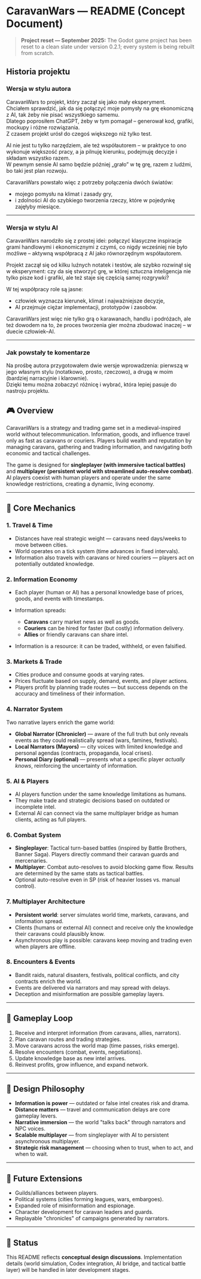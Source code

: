 # CaravanWars — README (Concept Document)
> **Project reset — September 2025:** The Godot game project has been reset to a clean slate under version 0.2.1; every system is being rebuilt from scratch.
## Historia projektu

### Wersja w stylu autora
CaravanWars to projekt, który zaczął się jako mały eksperyment.  
Chciałem sprawdzić, jak da się połączyć moje pomysły na grę ekonomiczną z AI, tak żeby nie pisać wszystkiego samemu.  
Dlatego poprosiłem ChatGPT, żeby w tym pomagał – generował kod, grafiki, mockupy i różne rozwiązania.  
Z czasem projekt urósł do czegoś większego niż tylko test.

AI nie jest tu tylko narzędziem, ale też współautorem – w praktyce to ono wykonuje większość pracy, a ja pilnuję kierunku, podejmuję decyzje i składam wszystko razem.  
W pewnym sensie AI samo będzie później „grało” w tę grę, razem z ludźmi, bo taki jest plan rozwoju.

CaravanWars powstało więc z potrzeby połączenia dwóch światów:  
- mojego pomysłu na klimat i zasady gry,  
- i zdolności AI do szybkiego tworzenia rzeczy, które w pojedynkę zajęłyby miesiące.  

---

### Wersja w stylu AI
CaravanWars narodziło się z prostej idei: połączyć klasyczne inspiracje grami handlowymi i ekonomicznymi z czymś, co nigdy wcześniej nie było możliwe – aktywną współpracą z AI jako równorzędnym współautorem.  

Projekt zaczął się od kilku luźnych notatek i testów, ale szybko rozwinął się w eksperyment: czy da się stworzyć grę, w której sztuczna inteligencja nie tylko pisze kod i grafiki, ale też staje się częścią samej rozgrywki?  

W tej współpracy role są jasne:  
- człowiek wyznacza kierunek, klimat i najważniejsze decyzje,  
- AI przejmuje ciężar implementacji, prototypów i zasobów.  

CaravanWars jest więc nie tylko grą o karawanach, handlu i podróżach, ale też dowodem na to, że proces tworzenia gier można zbudować inaczej – w duecie człowiek–AI.  

---

### Jak powstały te komentarze
Na prośbę autora przygotowałem dwie wersje wprowadzenia: pierwszą w jego własnym stylu (notatkowo, prosto, rzeczowo), a drugą w moim (bardziej narracyjnie i klarownie).  
Dzięki temu można zobaczyć różnicę i wybrać, która lepiej pasuje do nastroju projektu.  

## 🎮 Overview

CaravanWars is a strategy and trading game set in a medieval-inspired world without telecommunication. Information, goods, and influence travel only as fast as caravans or couriers. Players build wealth and reputation by managing caravans, gathering and trading information, and navigating both economic and tactical challenges.

The game is designed for **singleplayer (with immersive tactical battles)** and **multiplayer (persistent world with streamlined auto-resolve combat)**. AI players coexist with human players and operate under the same knowledge restrictions, creating a dynamic, living economy.

---

## 🔹 Core Mechanics

### 1. **Travel & Time**

* Distances have real strategic weight — caravans need days/weeks to move between cities.
* World operates on a tick system (time advances in fixed intervals).
* Information also travels with caravans or hired couriers — players act on potentially outdated knowledge.

### 2. **Information Economy**

* Each player (human or AI) has a personal knowledge base of prices, goods, and events with timestamps.
* Information spreads:

  * **Caravans** carry market news as well as goods.
  * **Couriers** can be hired for faster (but costly) information delivery.
  * **Allies** or friendly caravans can share intel.
* Information is a resource: it can be traded, withheld, or even falsified.

### 3. **Markets & Trade**

* Cities produce and consume goods at varying rates.
* Prices fluctuate based on supply, demand, events, and player actions.
* Players profit by planning trade routes — but success depends on the accuracy and timeliness of their information.

### 4. **Narrator System**

Two narrative layers enrich the game world:

* **Global Narrator (Chronicler)** — aware of the full truth but only reveals events as they could realistically spread (wars, famines, festivals).
* **Local Narrators (Mayors)** — city voices with limited knowledge and personal agendas (contracts, propaganda, local crises).
* **Personal Diary (optional)** — presents what a specific player *actually knows*, reinforcing the uncertainty of information.

### 5. **AI & Players**

* AI players function under the same knowledge limitations as humans.
* They make trade and strategic decisions based on outdated or incomplete intel.
* External AI can connect via the same multiplayer bridge as human clients, acting as full players.

### 6. **Combat System**

* **Singleplayer**: Tactical turn-based battles (inspired by Battle Brothers, Banner Saga). Players directly command their caravan guards and mercenaries.
* **Multiplayer**: Combat auto-resolves to avoid blocking game flow. Results are determined by the same stats as tactical battles.
* Optional auto-resolve even in SP (risk of heavier losses vs. manual control).

### 7. **Multiplayer Architecture**

* **Persistent world**: server simulates world time, markets, caravans, and information spread.
* Clients (humans or external AI) connect and receive only the knowledge their caravans could plausibly know.
* Asynchronous play is possible: caravans keep moving and trading even when players are offline.

### 8. **Encounters & Events**

* Bandit raids, natural disasters, festivals, political conflicts, and city contracts enrich the world.
* Events are delivered via narrators and may spread with delays.
* Deception and misinformation are possible gameplay layers.

---

## 🔹 Gameplay Loop

1. Receive and interpret information (from caravans, allies, narrators).
2. Plan caravan routes and trading strategies.
3. Move caravans across the world map (time passes, risks emerge).
4. Resolve encounters (combat, events, negotiations).
5. Update knowledge base as new intel arrives.
6. Reinvest profits, grow influence, and expand network.

---

## 🔹 Design Philosophy

* **Information is power** — outdated or false intel creates risk and drama.
* **Distance matters** — travel and communication delays are core gameplay levers.
* **Narrative immersion** — the world "talks back" through narrators and NPC voices.
* **Scalable multiplayer** — from singleplayer with AI to persistent asynchronous multiplayer.
* **Strategic risk management** — choosing when to trust, when to act, and when to wait.

---

## 🔹 Future Extensions

* Guilds/alliances between players.
* Political systems (cities forming leagues, wars, embargoes).
* Expanded role of misinformation and espionage.
* Character development for caravan leaders and guards.
* Replayable "chronicles" of campaigns generated by narrators.

---

## 📌 Status

This README reflects **conceptual design discussions**. Implementation details (world simulation, Codex integration, AI bridge, and tactical battle layer) will be handled in later development stages.
